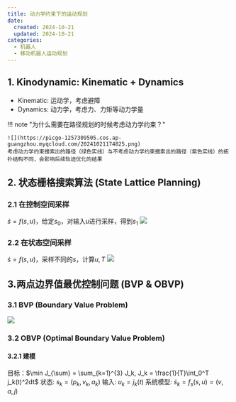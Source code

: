 ```yaml
---
title: 动力学约束下的运动规划
date:
  created: 2024-10-21
  updated: 2024-10-21
categories:
  - 机器人
  - 移动机器人运动规划
---
```



## 1. Kinodynamic: Kinematic + Dynamics

- Kinematic: 运动学，考虑避障
- Dynamics: 动力学，考虑力、力矩等动力学量
<!-- more -->

!!! note "为什么需要在路径规划的时候考虑动力学约束？"

    ![](https://picgo-1257309505.cos.ap-guangzhou.myqcloud.com/20241021174825.png)
    考虑动力学约束搜索出的路径（绿色实线）与不考虑动力学约束搜索出的路径（紫色实线）的拓扑结构不同，会影响后续轨迹优化的结果

## 2. 状态栅格搜索算法 (State Lattice Planning)

### 2.1 在控制空间采样

$\dot{s} = f(s, u)$，给定$s_0$，对输入$u$进行采样，得到$s_1$
![](https://picgo-1257309505.cos.ap-guangzhou.myqcloud.com/20241021181637.png)

### 2.2 在状态空间采样

$\dot{s} = f(s, u)$，采样不同的$s$，计算$u, T$
![](https://picgo-1257309505.cos.ap-guangzhou.myqcloud.com/20241021182556.png)

## 3.两点边界值最优控制问题 (BVP & OBVP)

### 3.1 BVP (Boundary Value Problem)

![](https://picgo-1257309505.cos.ap-guangzhou.myqcloud.com/20241022114524.png)

### 3.2 OBVP (Optimal Boundary Value Problem)

#### 3.2.1 建模

目标：$\min J_{\sum} = \sum_{k=1}^{3} J_k, J_k = \frac{1}{T}\int_0^T j_k(t)^2dt$
状态: $s_k = (p_k, v_k, a_k)$
输入: $u_k = j_k(t)$
系统模型: $\dot{s}_k = f_s(s, u) = (v, a,j)$

